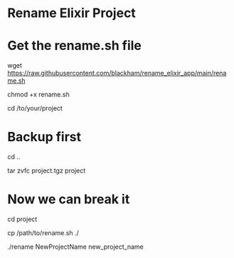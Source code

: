 # Rename Elixir Project

# Get the rename.sh file
  wget https://raw.githubusercontent.com/blackham/rename_elixir_app/main/rename.sh

  chmod +x rename.sh
  
  cd /to/your/project
  
  # Backup first
  cd ..
  
  tar zvfc project.tgz project

  # Now we can break it
  cd project
  
  cp /path/to/rename.sh ./
  
  ./rename NewProjectName new_project_name
